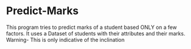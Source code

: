 # Predict-Marks
This program tries to predict marks of a student based ONLY on a few factors. It uses a Dataset of students with their attributes and their marks. Warning- This is only indicative of the inclination
